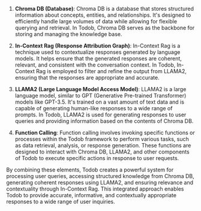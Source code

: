 
1. **Chroma DB (Database)**: Chroma DB is a database that stores structured information about concepts, entities, and relationships. It's designed to efficiently handle large volumes of data while allowing for flexible querying and retrieval. In Todob, Chroma DB serves as the backbone for storing and managing the knowledge base.

2. **In-Context Rag (Response Attribution Graph)**: In-Context Rag is a technique used to contextualize responses generated by language models. It helps ensure that the generated responses are coherent, relevant, and consistent with the conversation context. In Todob, In-Context Rag is employed to filter and refine the output from LLAMA2, ensuring that the responses are appropriate and accurate.

3. **LLAMA2 (Large Language Model Access Model)**: LLAMA2 is a large language model, similar to GPT (Generative Pre-trained Transformer) models like GPT-3.5. It's trained on a vast amount of text data and is capable of generating human-like responses to a wide range of prompts. In Todob, LLAMA2 is used for generating responses to user queries and providing information based on the contents of Chroma DB.

4. **Function Calling**: Function calling involves invoking specific functions or processes within the Todob framework to perform various tasks, such as data retrieval, analysis, or response generation. These functions are designed to interact with Chroma DB, LLAMA2, and other components of Todob to execute specific actions in response to user requests.

By combining these elements, Todob creates a powerful system for processing user queries, accessing structured knowledge from Chroma DB, generating coherent responses using LLAMA2, and ensuring relevance and contextuality through In-Context Rag. This integrated approach enables Todob to provide accurate, informative, and contextually appropriate responses to a wide range of user inquiries.
